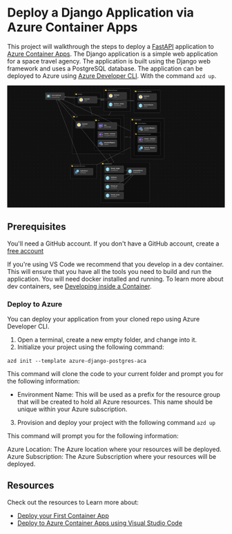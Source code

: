 # Deploy a Django Application via Azure Container Apps

This project will walkthrough the steps to deploy a [FastAPI](https://fastapi.tiangolo.com) application to [Azure Container Apps](https://aka.ms/aca). The Django application is a simple web application for a space travel agency. The application is built using the Django web framework and uses a PostgreSQL database. The application can be deployed to Azure using  [Azure Developer CLI](https://learn.microsoft.com/en-us/azure/developer/azure-developer-cli/overview). With the command `azd up`.

![Visualization of Application](assets/bicep-visualization.png)

## Prerequisites

You'll need a GitHub account. If you don't have a GitHub account, create a [free account](https://github.com/signup)

If you're using VS Code we recommend that you develop in a dev container. This will ensure that you have all the tools you need to build and run the application. You will need docker installed and running. To learn more about dev containers, see [Developing inside a Container](https://code.visualstudio.com/docs/remote/containers).


### Deploy to Azure

You can deploy your application from your cloned repo using Azure Developer CLI.
1. Open a terminal, create a new empty folder, and change into it.
2. Initialize your project using the following command:

`azd init --template azure-django-postgres-aca`

This command will clone the code to your current folder and prompt you for the following information:

- Environment Name: This will be used as a prefix for the resource group that will be created to hold all Azure resources. This name should be unique within your Azure subscription.

3. Provision and deploy your project with the following command
`azd up`

This command will prompt you for the following information:

Azure Location: The Azure location where your resources will be deployed.
Azure Subscription: The Azure Subscription where your resources will be deployed.

## Resources

Check out the resources to Learn more about:

- [Deploy your First Container App](https://learn.microsoft.com/en-us/azure/container-apps/get-started?tabs=bash)
- [Deploy to Azure Container Apps using Visual Studio Code](https://learn.microsoft.com/en-us/azure/container-apps/deploy-visual-studio-code)
